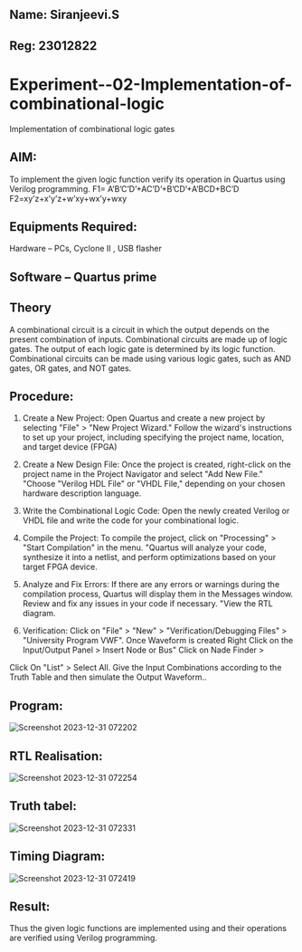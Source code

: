 ## Name: Siranjeevi.S
## Reg: 23012822


# Experiment--02-Implementation-of-combinational-logic
Implementation of combinational logic gates
 
## AIM:
To implement the given logic function verify its operation in Quartus using Verilog programming.
 F1= A’B’C’D’+AC’D’+B’CD’+A’BCD+BC’D
F2=xy’z+x’y’z+w’xy+wx’y+wxy
 
 
 
## Equipments Required:
Hardware – PCs, Cyclone II , USB flasher
## Software – Quartus prime


## Theory
 A combinational circuit is a circuit in which the output depends on the present combination of inputs. Combinational circuits are made up of logic gates. The output of each logic gate is determined by its logic function. Combinational circuits can be made using various logic gates, such as AND gates, OR gates, and NOT gates.


## Procedure:
1. Create a New Project: Open Quartus and create a new project by selecting "File" > "New Project Wizard." Follow the wizard's instructions to set up your project, including specifying the project name, location, and target device (FPGA)

2. Create a New Design File: Once the project is created, right-click on the project name in the Project Navigator and select "Add New File." "Choose "Verilog HDL File" or "VHDL File," depending on your chosen hardware description language.

3. Write the Combinational Logic Code: Open the newly created Verilog or VHDL file and write the code for your combinational logic.

4. Compile the Project: To compile the project, click on "Processing" > "Start Compilation" in the menu. "Quartus will analyze your code, synthesize it into a netlist, and perform optimizations based on your target FPGA device.

5. Analyze and Fix Errors: If there are any errors or warnings during the compilation process, Quartus will display them in the Messages window. Review and fix any issues in your code if necessary. "View the RTL diagram.

6. Verification: Click on "File" > "New" > "Verification/Debugging Files" > "University Program VWF". Once Waveform is created Right Click on the Input/Output Panel > Insert Node or Bus" Click on Nade Finder >

Click On "List" > Select All. Give the Input Combinations according to the Truth Table and then simulate the Output Waveform..
## Program:
![Screenshot 2023-12-31 072202](https://github.com/siranjeevi10/Experiment--02-Implementation-of-combinational-logic-/assets/152168132/fb54fe8e-9fdb-471e-b5e3-3cd4986ff9ba)

  
## RTL Realisation:
![Screenshot 2023-12-31 072254](https://github.com/siranjeevi10/Experiment--02-Implementation-of-combinational-logic-/assets/152168132/927b6f63-6160-410d-b7fc-59cc47d39db3)



## Truth tabel:
![Screenshot 2023-12-31 072331](https://github.com/siranjeevi10/Experiment--02-Implementation-of-combinational-logic-/assets/152168132/e6b80fc6-9d84-4677-b656-b50725424f30)



## Timing Diagram:
![Screenshot 2023-12-31 072419](https://github.com/siranjeevi10/Experiment--02-Implementation-of-combinational-logic-/assets/152168132/c37713d2-4c2a-427b-a8d4-7adc29fb4116)

## Result:
Thus the given logic functions are implemented using  and their operations are verified using Verilog programming.
